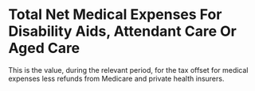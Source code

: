 # Total Net Medical Expenses For Disability Aids, Attendant Care Or Aged Care
This is the value, during the relevant period, for the tax offset for medical expenses less refunds from Medicare and private health insurers.